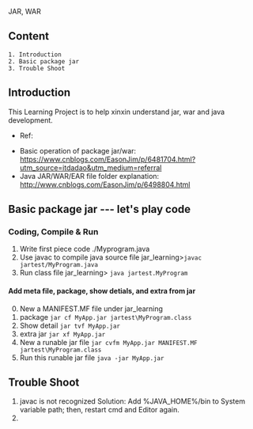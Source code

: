 JAR, WAR
## Content
    1. Introduction
    2. Basic package jar
    3. Trouble Shoot

## Introduction
This Learning Project is to help xinxin understand jar, war and java development.
* Ref: 
- Basic operation of package jar/war: https://www.cnblogs.com/EasonJim/p/6481704.html?utm_source=itdadao&utm_medium=referral
- Java JAR/WAR/EAR file folder explanation: http://www.cnblogs.com/EasonJim/p/6498804.html

## Basic package jar ---  let's play code
### Coding, Compile & Run
1. Write first piece code ./Myprogram.java
2. Use javac to compile java source file
    jar_learning>`javac jartest/MyProgram.java` 
3. Run class file
    jar_learning> `java jartest.MyProgram`

#### Add meta file, package, show detials, and extra from jar 
0. New a MANIFEST.MF file under jar_learning
1. package 
    `jar cf MyApp.jar jartest\MyProgram.class`
2. Show detail 
    `jar tvf MyApp.jar`
3. extra jar
    `jar xf MyApp.jar`
4. New a runable jar file
    `jar cvfm MyApp.jar MANIFEST.MF jartest\MyProgram.class`
5. Run this runable jar file 
    `java -jar MyApp.jar`
    
## Trouble Shoot
1. javac is not recognized
Solution: Add %JAVA_HOME%/bin to System variable path; then, restart cmd and Editor again.
2. 